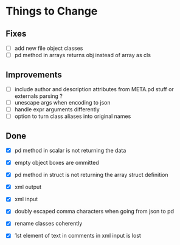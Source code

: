 # Things to Change

## Fixes

- [ ] add new file object classes
- [ ] pd method in arrays returns obj instead of array as cls

## Improvements

- [ ] include author and description attributes from META.pd stuff or externals parsing ?
- [ ] unescape args when encoding to json
- [ ] handle expr arguments differently
- [ ] option to turn class aliases into original names

## Done

- [X] pd method in scalar is not returning the data
- [X] empty object boxes are ommitted
- [X] pd method in struct is not returning the array struct definition
- [X] xml output
- [X] xml input
- [X] doubly escaped comma characters when going from json to pd
- [X] rename classes coherently
- [X] 1st element of text in comments in xml input is lost
  